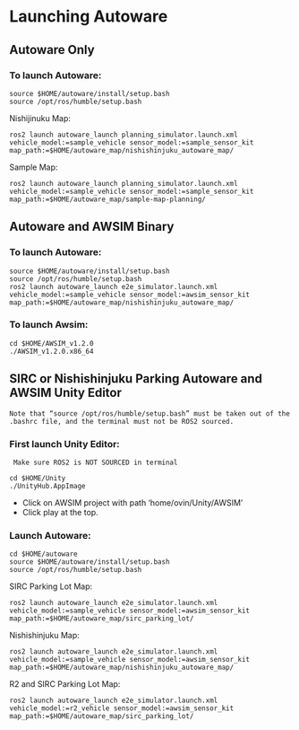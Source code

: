 # Launching Autoware


## Autoware Only
### To launch Autoware:
```
source $HOME/autoware/install/setup.bash
source /opt/ros/humble/setup.bash
```
Nishijinuku Map:
```
ros2 launch autoware_launch planning_simulator.launch.xml vehicle_model:=sample_vehicle sensor_model:=sample_sensor_kit map_path:=$HOME/autoware_map/nishishinjuku_autoware_map/
```
Sample Map:
```
ros2 launch autoware_launch planning_simulator.launch.xml vehicle_model:=sample_vehicle sensor_model:=sample_sensor_kit map_path:=$HOME/autoware_map/sample-map-planning/
```

## Autoware and AWSIM Binary
### To launch Autoware:
```
source $HOME/autoware/install/setup.bash
source /opt/ros/humble/setup.bash
ros2 launch autoware_launch e2e_simulator.launch.xml vehicle_model:=sample_vehicle sensor_model:=awsim_sensor_kit map_path:=$HOME/autoware_map/nishishinjuku_autoware_map/
```
### To launch Awsim:
```
cd $HOME/AWSIM_v1.2.0
./AWSIM_v1.2.0.x86_64
```
## SIRC or Nishishinjuku Parking Autoware and AWSIM Unity Editor
`Note that “source /opt/ros/humble/setup.bash” must be taken out of the .bashrc file, and the terminal must not be ROS2 sourced.`
### First launch Unity Editor:
` Make sure ROS2 is NOT SOURCED in terminal`
```
cd $HOME/Unity
./UnityHub.AppImage
```
- Click on AWSIM project with path ‘home/ovin/Unity/AWSIM’
- Click play at the top.
### Launch Autoware:
```
cd $HOME/autoware
source $HOME/autoware/install/setup.bash
source /opt/ros/humble/setup.bash
```
SIRC Parking Lot Map: 
```
ros2 launch autoware_launch e2e_simulator.launch.xml vehicle_model:=sample_vehicle sensor_model:=awsim_sensor_kit map_path:=$HOME/autoware_map/sirc_parking_lot/ 
```
Nishishinjuku Map: 
```
ros2 launch autoware_launch e2e_simulator.launch.xml vehicle_model:=sample_vehicle sensor_model:=awsim_sensor_kit map_path:=$HOME/autoware_map/nishishinjuku_autoware_map/
```

R2 and SIRC Parking Lot Map:
```
ros2 launch autoware_launch e2e_simulator.launch.xml vehicle_model:=r2_vehicle sensor_model:=awsim_sensor_kit map_path:=$HOME/autoware_map/sirc_parking_lot/
```
